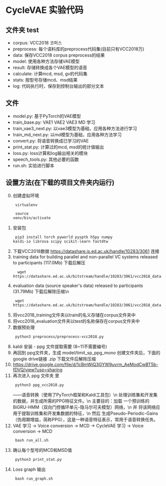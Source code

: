 # CycleVAE 实验代码
## 文件夹 test
- corpus: VCC2018 코퍼스
- preprocess: 每个语料库的preprocess代码集(目前只有VCC2018万)
- data: 保存VCC2018 corpus preprocess的结果
- model: 使用各种方法存储VAE模型
- result: 存储转换成各个VAE模型的语音
- calculate: 计算mcd, msd, gv的代码集
- stats: 按型号存储mcd、msd结果
- log: 代码执行时，保存到控制台输出的部分文本
## 文件
- model.py: 基于PyTorch的VAE模型
- train_base.py: VAE1 VAE2 VAE3 MD 学习
- train_vae3_next.py: 以vae3模型为基础，应用各种方法进行学习
- train_md_next.py: 以md模型为基础，应用各种方法学习
- convert.py: 将语音转换成已学习的VAE
- print_stat.py: 计算过的mcd, msd的统计值输出
- loss.py:  loss计算和log输出相关的模块
- speech_tools.py: 其他必要的函数
- run.sh: 实验进行脚本

## 设置方法(在下载的项目文件夹内运行)
0. 创建虚拟环境 <code><pre> virtualenv </code></pre> <code><pre> source venv/bin/activate </code></pre>
1. 安装包 <code><pre> pip3 install torch pyworld pysptk h5py numpy kaldi-io librosa scipy scikit-learn fastdtw </code></pre>
2. 下载VCC2018数据 https://datashare.is.ed.ac.uk/handle/10283/3061 连接
3. training data for building parallel and non-parallel VC systems released to participants (117.0Mb) 下载后解压
   <pre><code>	wget https://datashare.ed.ac.uk/bitstream/handle/10283/3061/vcc2018_database_training.zip    </code></pre>
4. evaluation data (source speaker's data) released to participants (31.79Mb) 下载后解除压缩\n
   <pre><code> wget https://datashare.ed.ac.uk/bitstream/handle/10283/3061/vcc2018_database_evaluation.zip </code></pre>
5. 将vcc2018_training文件夹以train的名义存储在corpus文件夹中
6. 将vcc2018_evaluation文件夹以test的名称保存在corpus文件夹中
7. 数据预处理 <code><pre> python3 preprocess/preprocess-vcc2018.py </code></pre>
8. kaldi 安装 - ppg 文件提取需要 (8~11不需要编号)
9. 再回到 ppg文件夹，生成 model/timit_sp_ppg_mono 创建文件夹后，下面的google drive链接 .zip 下载文件后解除压缩
10. https://drive.google.com/file/d/1cBmWiQ3GYW9uvrm_AeModCwBT5b-fDVQ/view?usp=sharing 
11. 再次进入 ppg 文件夹 里 <code><pre> python3 ppg_vcc2018.py </code></pre> 
——语音转换（使用了PyTorch框架和Kaldi工具包）\n
      处理训练集和开发集的数据，并生成所需的PPG特征文件。\n
主要目的：加载 一个预训练的BiGRU-HMM（双向门控循环单元-隐马尔可夫模型）网络，\n
          并 将该网络应用于提取训练集和开发集数据的特征，\n
          然后 生成Pseudo-Periodic-Gains（伪周期增益，简称PPG），这是一种语音特征表示，常用于语音转换任务。
13. VAE 学习 -> Voice conversion -> MCD -> CycleVAE 学习 -> Voice conversion -> MCD <code><pre> bash run_all.sh </code></pre>
14. 确认每个型号的MCD和MSD值 <code><pre> python3 print_stat.py </code></pre> 
15. Loss graph 输出 <code><pre> bash run_graph.sh </code></pre>

